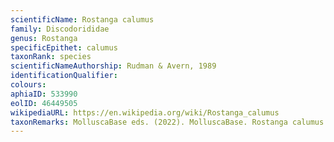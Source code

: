 ```yaml
---
scientificName: Rostanga calumus
family: Discodorididae
genus: Rostanga
specificEpithet: calumus
taxonRank: species
scientificNameAuthorship: Rudman & Avern, 1989
identificationQualifier: 
colours:
aphiaID: 533990
eolID: 46449505
wikipediaURL: https://en.wikipedia.org/wiki/Rostanga_calumus
taxonRemarks: MolluscaBase eds. (2022). MolluscaBase. Rostanga calumus Rudman & Avern, 1989. Accessed through: World Register of Marine Species at: https://www.marinespecies.org/aphia.php?p=taxdetails&id=533990 on 2022-02-24
---
```

